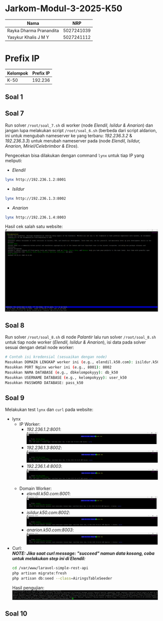 # Jarkom-Modul-3-2025-K50    
| Nama                    | NRP        |
| ----------------------- | ---------- |
| Rayka Dharma Pranandita | 5027241039 |
| Yasykur Khalis J M Y    | 5027241112 |

# Prefix IP

| Kelompok | Prefix IP |
| -------- | --------- |
| K-50     | 192.236   |

## Soal 1
## Soal 7
Run solver `/root/soal_7.sh` di worker (node *Elendil, Isildur & Anarion*) dan jangan lupa melakukan script `/root/soal_6.sh` (berbeda dari script aldarion, ini untuk mengubah nameserver ke yang terbaru: *192.236.3.2* & *192.236.3.3*) untuk merubah nameserver pada (node *Elendil, Isildur, Anarion, Miriel/Celebrimbor & Elros*). <br>    

Pengecekan bisa dilakukan dengan command `lynx` untuk tiap IP yang meliputi:
- *Elendil*
```bash
lynx http://192.236.1.2:8001
```      
-  *Isildur*
```bash
lynx http://192.236.1.3:8002
```
-  *Anarion*
```bash
lynx http://192.236.1.4:8003
```    
Hasil cek salah satu website:     
![hasil cek](assets/7.png)
<br>
## Soal 8
Run solver `/root/soal_8.sh` di node *Palantir* lalu run solver `/root/soal_8.sh` untuk tiap node worker (*Elendil, Isildur & Anarion*), isi data pada solver sesuai dengan detail node worker:   
```bash
# Contoh isi kredensial (sesuaikan dengan node)
Masukkan DOMAIN LENGKAP worker ini (e.g., elendil.k50.com): isildur.k50.com
Masukkan PORT Nginx worker ini (e.g., 8001): 8002
Masukkan NAMA DATABASE (e.g., dbkelompokyyy): db_k50
Masukkan USERNAME DATABASE (e.g., kelompokyyy): user_k50
Masukkan PASSWORD DATABASE: pass_k50
```
## Soal 9
Melakukan test `lynx` dan `curl` pada website:
- lynx
  - IP Worker:   
    - *192.236.1.2:8001*:<br>
    ![192.236.1.2](assets/9-sec.png)
    - *192.236.1.3:8002*:<br>
    ![192.236.1.3](assets/9-sec1.png)
    - *192.236.1.4:8003*:<br>
    ![192.236.1.4](assets/9-sec2.png)
    <br>
  - Domain Worker:
    - *elendil.k50.com:8001*:<br>
      ![elendil.k50.com:8001](assets/9-cek.png)
      <br>
    - *isildur.k50.com:8002*:<br>
      ![isildur.k50.com:8002](assets/9-cek1.png)
      <br>
    - *anarion.k50.com:8003*:<br>
      ![anarion.k50.com:8003](assets/9-cek2.png)
- Curl:     
  ***NOTE: Jika saat curl message: "succeed" namun data kosong, coba untuk melakukan step ini di Elendil:***   
  ```bash
  cd /var/www/laravel-simple-rest-api
  php artisan migrate:fresh
  php artisan db:seed --class=AiringsTableSeeder
  ```    
  Hasil pengujian:    
  ![test curl](assets/9-curl.png)

## Soal 10
